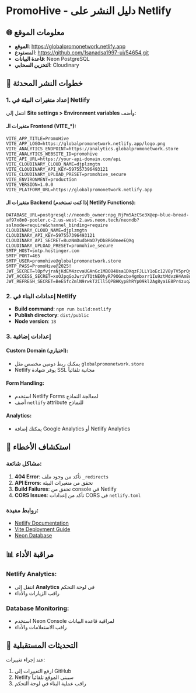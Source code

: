 # PromoHive - دليل النشر على Netlify

## 🌐 معلومات الموقع
- **الموقع**: https://globalpromonetwork.netlify.app
- **المستودع**: https://github.com/1sanadsa1997-ui/54654.git
- **قاعدة البيانات**: Neon PostgreSQL
- **التخزين السحابي**: Cloudinary

## 🚀 خطوات النشر المحدثة

### 1. إعداد متغيرات البيئة في Netlify

انتقل إلى **Site settings > Environment variables** وأضف:

#### متغيرات الـ Frontend (VITE_*):
```
VITE_APP_TITLE=PromoHive
VITE_APP_LOGO=https://globalpromonetwork.netlify.app/logo.png
VITE_ANALYTICS_ENDPOINT=https://analytics.globalpromonetwork.store
VITE_ANALYTICS_WEBSITE_ID=promohive
VITE_API_URL=https://your-api-domain.com/api
VITE_CLOUDINARY_CLOUD_NAME=djplzmgtn
VITE_CLOUDINARY_API_KEY=597557396493121
VITE_CLOUDINARY_UPLOAD_PRESET=promohive_secure
VITE_ENVIRONMENT=production
VITE_VERSION=1.0.0
VITE_PLATFORM_URL=https://globalpromonetwork.netlify.app
```

#### متغيرات الـ Backend (إذا كنت تستخدم Netlify Functions):
```
DATABASE_URL=postgresql://neondb_owner:npg_RjPm5AzCSe3X@ep-blue-bread-af97x8n0-pooler.c-2.us-west-2.aws.neon.tech/neondb?sslmode=require&channel_binding=require
CLOUDINARY_CLOUD_NAME=djplzmgtn
CLOUDINARY_API_KEY=597557396493121
CLOUDINARY_API_SECRET=8uzNmDudbHaD7yDb8RG0neeEQXg
CLOUDINARY_UPLOAD_PRESET=promohive_secure
SMTP_HOST=smtp.hostinger.com
SMTP_PORT=465
SMTP_USER=promohive@globalpromonetwork.store
SMTP_PASS=PromoHive@2025!
JWT_SECRET=lOpfvjraNjKdEM4zcvaUGAnGc1MBO84Usa1DXqzFJLLY1oEc12V8yTV5prQytyVD
JWT_ACCESS_SECRET=xoOJpqGoJwriVTQtNE0hyR79OGncbx4gmbxrr1Iu9ztMdvzH4Am8qe032NlLUSgf
JWT_REFRESH_SECRET=BeESfcZmlN9rwkT2Ill5QPBHKyp8hRYp09kl2Ag8yaiE8Pr4zuqZhuoHrXZXJKCc
```

### 2. إعدادات البناء في Netlify

- **Build command**: `npm run build:netlify`
- **Publish directory**: `dist/public`
- **Node version**: `18`

### 3. إعدادات إضافية

#### Custom Domain (اختياري):
- يمكنك ربط دومين مخصص مثل `globalpromonetwork.store`
- Netlify يوفر شهادة SSL مجانية تلقائياً

#### Form Handling:
- استخدم Netlify Forms لمعالجة النماذج
- أضف `netlify` attribute للنماذج

#### Analytics:
- يمكنك إضافة Google Analytics أو Netlify Analytics

## 🔧 استكشاف الأخطاء

### مشاكل شائعة:
1. **404 Error**: تأكد من وجود ملف `_redirects`
2. **API Errors**: تحقق من متغيرات البيئة
3. **Build Failures**: تحقق من console في Netlify
4. **CORS Issues**: تأكد من إعدادات CORS في `netlify.toml`

### روابط مفيدة:
- [Netlify Documentation](https://docs.netlify.com/)
- [Vite Deployment Guide](https://vitejs.dev/guide/static-deploy.html)
- [Neon Database](https://neon.tech/)

## 📊 مراقبة الأداء

### Netlify Analytics:
- انتقل إلى **Analytics** في لوحة التحكم
- راقب الزيارات والأداء

### Database Monitoring:
- استخدم Neon Console لمراقبة قاعدة البيانات
- راقب الاستعلامات والأداء

## 🔄 التحديثات المستقبلية

عند إجراء تغييرات:
1. ارفع التغييرات إلى GitHub
2. Netlify سيبني الموقع تلقائياً
3. راقب عملية البناء في لوحة التحكم
